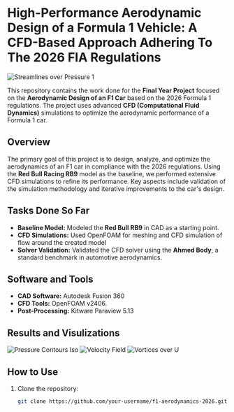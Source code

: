 # High-Performance Aerodynamic Design of a Formula 1 Vehicle: A CFD-Based Approach Adhering To The 2026 FIA Regulations
![Streamlines over Pressure 1](https://github.com/user-attachments/assets/c47a8cdd-3003-4411-9ca2-6b7f634a20ad)

This repository contains the work done for the **Final Year Project** focused on the **Aerodynamic Design of an F1 Car** based on the 2026 Formula 1 regulations. The project uses advanced **CFD (Computational Fluid Dynamics)** simulations to optimize the aerodynamic performance of a Formula 1 car.

## Overview  

The primary goal of this project is to design, analyze, and optimize the aerodynamics of an F1 car in compliance with the 2026 regulations. Using the **Red Bull Racing RB9** model as the baseline, we performed extensive CFD simulations to refine its performance. Key aspects include validation of the simulation methodology and iterative improvements to the car's design.  

## Tasks Done So Far  

- **Baseline Model:** Modeled the **Red Bull RB9** in CAD as a starting point.  
- **CFD Simulations:** Used OpenFOAM for meshing and CFD simulation of flow around the created model  
- **Solver Validation:** Validated the CFD solver using the **Ahmed Body**, a standard benchmark in automotive aerodynamics. 

## Software and Tools  

- **CAD Software:** Autodesk Fusion 360  
- **CFD Tools:** OpenFOAM v2406.  
- **Post-Processing:** Kitware Paraview 5.13

## Results and Visulizations
![Pressure Contours Iso](https://github.com/user-attachments/assets/4453661a-3595-451d-82c3-3442003376d7)
![Velocity Field](https://github.com/user-attachments/assets/7f3dc432-cde3-4f13-9514-5333e085dc00)
![Vortices over U](https://github.com/user-attachments/assets/8727bd1f-0646-4fe5-b7da-0cb5a694073f)

## How to Use  

1. Clone the repository:  
   ```bash  
   git clone https://github.com/your-username/f1-aerodynamics-2026.git  
